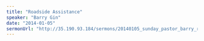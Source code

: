 ```yaml
---
title: "Roadside Assistance"
speaker: "Barry Gin"
date: "2014-01-05"
sermonUrl: "http://35.190.93.184/sermons/20140105_sunday_pastor_barry_roadside_assistance.mp3"
---
```

